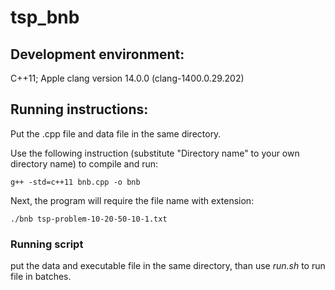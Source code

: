 # tsp_bnb

## Development environment: 
  C++11;
  Apple clang version 14.0.0 (clang-1400.0.29.202)

## Running instructions:
  Put the .cpp file and data file in the same directory.

  Use the following instruction (substitute "Directory name" to your own directory name) to compile and run:

    g++ -std=c++11 bnb.cpp -o bnb

  Next, the program will require the file name with extension:

    ./bnb tsp-problem-10-20-50-10-1.txt

### Running script
  put the data and executable file in the same directory, than use *run.sh* to run file in batches. 
